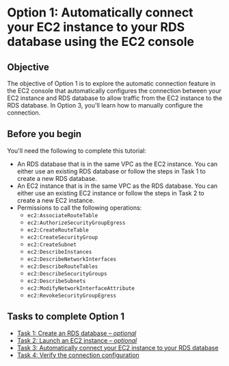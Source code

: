 # Option 1: Automatically connect your EC2 instance to your RDS database using the EC2 console<a name="tutorial-ec2-rds-option1"></a>

## Objective<a name="option1-objective"></a>

The objective of Option 1 is to explore the automatic connection feature in the EC2 console that automatically configures the connection between your EC2 instance and RDS database to allow traffic from the EC2 instance to the RDS database\. In Option 3, you'll learn how to manually configure the connection\.

## Before you begin<a name="option1-before-you-begin"></a>

You'll need the following to complete this tutorial:
+ An RDS database that is in the same VPC as the EC2 instance\. You can either use an existing RDS database or follow the steps in Task 1 to create a new RDS database\.
+ An EC2 instance that is in the same VPC as the RDS database\. You can either use an existing EC2 instance or follow the steps in Task 2 to create a new EC2 instance\.
+ Permissions to call the following operations:
  + `ec2:AssociateRouteTable`
  + `ec2:AuthorizeSecurityGroupEgress`
  + `ec2:CreateRouteTable`
  + `ec2:CreateSecurityGroup`
  + `ec2:CreateSubnet`
  + `ec2:DescribeInstances`
  + `ec2:DescribeNetworkInterfaces`
  + `ec2:DescribeRouteTables`
  + `ec2:DescribeSecurityGroups`
  + `ec2:DescribeSubnets`
  + `ec2:ModifyNetworkInterfaceAttribute`
  + `ec2:RevokeSecurityGroupEgress`

## Tasks to complete Option 1<a name="option1-tasks"></a>
+ [Task 1: Create an RDS database – *optional*](option1-task1-create-rds-database.md)
+ [Task 2: Launch an EC2 instance – *optional*](option1-task2-launch-ec2-instance.md)
+ [Task 3: Automatically connect your EC2 instance to your RDS database](option1-task3-connect-ec2-instance-to-rds-database.md)
+ [Task 4: Verify the connection configuration](option1-task4-verify-connection-configuration.md)